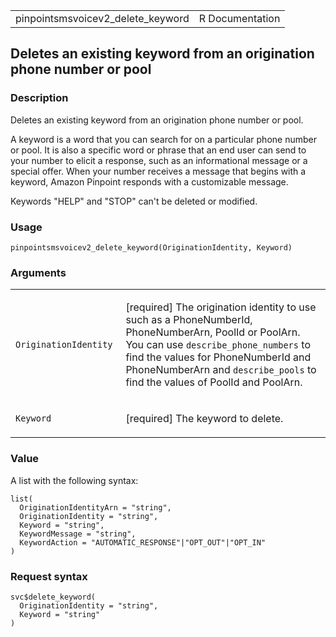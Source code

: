 <table style="width: 100%;">
<tbody>
<tr class="odd">
<td>pinpointsmsvoicev2_delete_keyword</td>
<td style="text-align: right;">R Documentation</td>
</tr>
</tbody>
</table>

## Deletes an existing keyword from an origination phone number or pool

### Description

Deletes an existing keyword from an origination phone number or pool.

A keyword is a word that you can search for on a particular phone number
or pool. It is also a specific word or phrase that an end user can send
to your number to elicit a response, such as an informational message or
a special offer. When your number receives a message that begins with a
keyword, Amazon Pinpoint responds with a customizable message.

Keywords "HELP" and "STOP" can't be deleted or modified.

### Usage

    pinpointsmsvoicev2_delete_keyword(OriginationIdentity, Keyword)

### Arguments

<table>
<colgroup>
<col style="width: 35%" />
<col style="width: 65%" />
</colgroup>
<tbody>
<tr class="odd">
<td><code
id="pinpointsmsvoicev2_delete_keyword_:_OriginationIdentity">OriginationIdentity</code></td>
<td><p>[required] The origination identity to use such as a
PhoneNumberId, PhoneNumberArn, PoolId or PoolArn. You can use
<code>describe_phone_numbers</code> to find the values for PhoneNumberId
and PhoneNumberArn and <code>describe_pools</code> to find the values of
PoolId and PoolArn.</p></td>
</tr>
<tr class="even">
<td><code
id="pinpointsmsvoicev2_delete_keyword_:_Keyword">Keyword</code></td>
<td><p>[required] The keyword to delete.</p></td>
</tr>
</tbody>
</table>

### Value

A list with the following syntax:

    list(
      OriginationIdentityArn = "string",
      OriginationIdentity = "string",
      Keyword = "string",
      KeywordMessage = "string",
      KeywordAction = "AUTOMATIC_RESPONSE"|"OPT_OUT"|"OPT_IN"
    )

### Request syntax

    svc$delete_keyword(
      OriginationIdentity = "string",
      Keyword = "string"
    )
